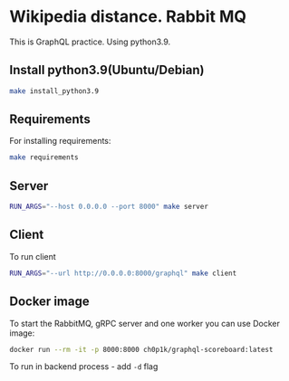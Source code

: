 # Wikipedia distance. Rabbit MQ

This is GraphQL practice. Using python3.9.

## Install python3.9(Ubuntu/Debian)
```bash
make install_python3.9
```

## Requirements
For installing requirements:
```bash
make requirements
```

## Server
```bash
RUN_ARGS="--host 0.0.0.0 --port 8000" make server
```

## Client
To run client
```bash
RUN_ARGS="--url http://0.0.0.0:8000/graphql" make client
```

## Docker image
To start the RabbitMQ, gRPC server and one worker you can use Docker image:
```bash
docker run --rm -it -p 8000:8000 ch0p1k/graphql-scoreboard:latest
```
To run in backend process - add `-d` flag
